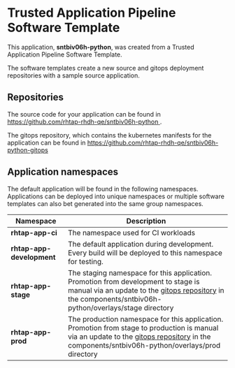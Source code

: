 # Trusted Application Pipeline Software Template

This application, **sntbiv06h-python**, was created from a Trusted Application Pipeline Software Template.

The software templates create a new source and gitops deployment repositories with a sample source application. 

## Repositories

The source code for your application can be found in [https://github.com/rhtap-rhdh-qe/sntbiv06h-python ](https://github.com/rhtap-rhdh-qe/sntbiv06h-python ).
 
The gitops repository, which contains the kubernetes manifests for the application can be found in 
[https://github.com/rhtap-rhdh-qe/sntbiv06h-python-gitops ](https://github.com/rhtap-rhdh-qe/sntbiv06h-python-gitops ) 

## Application namespaces 

The default application will be found in the following namespaces. Applications can be deployed into unique namespaces or multiple software templates can also bet generated into the same group namespaces.  

|  Namespace   |  Description   |  
| -------- | -------- |
| **rhtap-app-ci** | The namespace used for CI workloads |
| **rhtap-app-development** | The default application during development. Every build will be deployed to this namespace for testing. |
| **rhtap-app-stage** | The staging namespace for this application. Promotion from development to stage is manual via an update to the [gitops repository](https://github.com/rhtap-rhdh-qe/sntbiv06h-python-gitops ) in the components/sntbiv06h-python/overlays/stage directory |
| **rhtap-app-prod** | The production namespace for this application. Promotion from stage to production is manual via an update to the [gitops repository](https://github.com/rhtap-rhdh-qe/sntbiv06h-python-gitops ) in the components/sntbiv06h-python/overlays/prod directory |